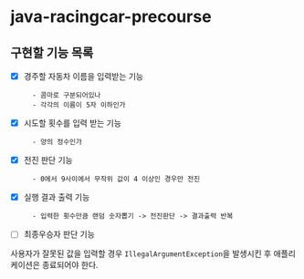 # java-racingcar-precourse

## 구현할 기능 목록

- [x] 경주할 자동차 이름을 입력받는 기능

        - 콤마로 구분되어있나
        - 각각의 이름이 5자 이하인가
- [x] 시도할 횟수를 입력 받는 기능

        - 양의 정수인가
- [x] 전진 판단 기능

        - 0에서 9사이에서 무작위 값이 4 이상인 경우만 전진 
- [x] 실행 결과 출력 기능

        - 입력한 횟수만큼 랜덤 숫자뽑기 -> 전진판단 -> 결과출력 반복   
- [ ] 최종우승자 판단 기능

사용자가 잘못된 값을 입력할 경우 ```IllegalArgumentException```을 발생시킨 후 애플리케이션은 종료되어야 한다.
